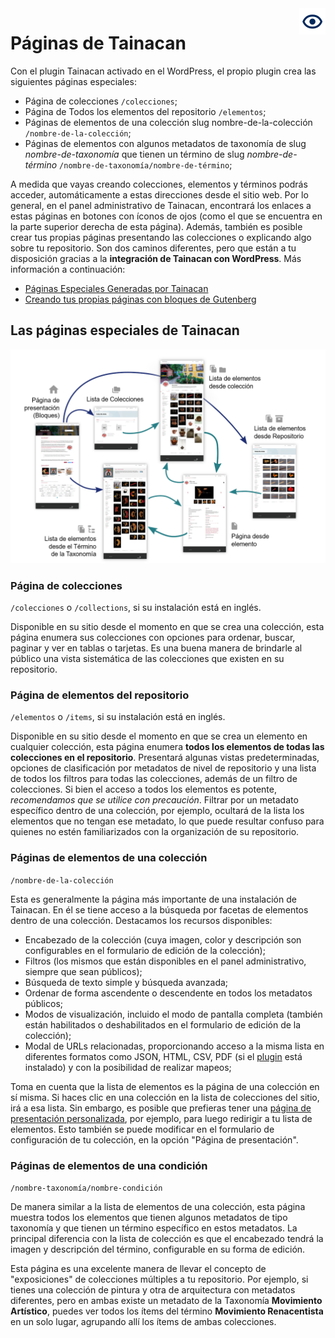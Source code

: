 <div style="float: right; margin-left: 1rem;">
	<img 
		alt="Icono de Ver en el tema" 
		src="_assets/images/icon_see.png"
		width="42"
		height="42">
</div>

# Páginas de Tainacan

Con el plugin Tainacan activado en el WordPress, el propio plugin crea las siguientes páginas especiales:

- Página de colecciones `/colecciones`;
- Página de Todos los elementos del repositorio `/elementos`;
- Páginas de elementos de una colección slug nombre-de-la-colección `/nombre-de-la-colección`;
- Páginas de elementos con algunos metadatos de taxonomía de slug _nombre-de-taxonomía_ que tienen un término de slug _nombre-de-término_ `/nombre-de-taxonomía/nombre-de-término`;

A medida que vayas creando colecciones, elementos y términos podrás acceder, automáticamente a estas direcciones desde el sitio web. Por lo general, en el panel administrativo de Tainacan, encontrará los enlaces a estas páginas en botones con íconos de ojos (como el que se encuentra en la parte superior derecha de esta página). Además, también es posible crear tus propias páginas presentando las colecciones o explicando algo sobre tu repositorio. Son dos caminos diferentes, pero que están a tu disposición gracias a la **integración de Tainacan con WordPress**. Más información a continuación:

- [Páginas Especiales Generadas por Tainacan](#las-páginas-especiales-de-tainacan)
- [Creando tus propias páginas con bloques de Gutenberg](/es-mx/gutenberg-blocks)

## Las páginas especiales de Tainacan

![Conjunto de capturas de pantalla que ejemplifican las páginas especiales de Tainacan, en el tema de la Interfaz de Tainacan](_assets/images/paginas-especiales-tainacan.png)

### Página de colecciones

`/colecciones` o `/collections`, si su instalación está en inglés.

Disponible en su sitio desde el momento en que se crea una colección, esta página enumera sus colecciones con opciones para ordenar, buscar, paginar y ver en tablas o tarjetas. Es una buena manera de brindarle al público una vista sistemática de las colecciones que existen en su repositorio.

### Página de elementos del repositorio

`/elementos` o `/items`, si su instalación está en inglés.

Disponible en su sitio desde el momento en que se crea un elemento en cualquier colección, esta página enumera **todos los elementos de todas las colecciones en el repositorio**. Presentará algunas vistas predeterminadas, opciones de clasificación por metadatos de nivel de repositorio y una lista de todos los filtros para todas las colecciones, además de un filtro de colecciones. Si bien el acceso a todos  los elementos es potente, _recomendamos que se utilice con precaución_. Filtrar por un metadato específico dentro de una colección, por ejemplo, ocultará de la lista los elementos que no tengan ese metadato, lo que puede resultar confuso para quienes no estén familiarizados con la organización de su repositorio.

### Páginas de elementos de una colección

`/nombre-de-la-colección`

Esta es generalmente la página más importante de una instalación de Tainacan. En él se tiene acceso a la búsqueda por facetas de elementos dentro de una colección. Destacamos los recursos disponibles:

- Encabezado de la colección (cuya imagen, color y descripción son configurables en el formulario de edición de la colección);
- Filtros (los mismos que están disponibles en el panel administrativo, siempre que sean públicos);
- Búsqueda de texto simple y búsqueda avanzada;
- Ordenar de forma ascendente o descendente en todos los metadatos públicos;
- Modos de visualización, incluido el modo de pantalla completa (también están habilitados o deshabilitados en el formulario de edición de la colección);
- Modal de URLs relacionadas, proporcionando acceso a la misma lista en diferentes formatos como JSON, HTML, CSV, PDF (si el [plugin](/es-mx/plugin-pdf-exposer) está instalado) y con la posibilidad de realizar mapeos;

Toma en cuenta que la lista de elementos es la página de una colección en sí misma. Si haces clic en una colección en la lista de colecciones del sitio, irá a esa lista. Sin embargo, es posible que prefieras tener una [página de presentación personalizada](/es-mx/gutenberg-blocks), por ejemplo, para luego redirigir a tu lista de elementos. Esto también se puede modificar en el formulario de configuración de tu colección, en la opción "Página de presentación".

### Páginas de elementos de una condición

`/nombre-taxonomía/nombre-condición`

De manera similar a la lista de elementos de una colección, esta página muestra todos los elementos que tienen algunos metadatos de tipo taxonomía y que tienen un término específico en estos metadatos. La principal diferencia con la lista de colección es que el encabezado tendrá la imagen y descripción del término, configurable en su forma de edición.

Esta página es una excelente manera de llevar el concepto de "exposiciones" de colecciones múltiples a tu repositorio. Por ejemplo, si tienes una colección de pintura y otra de arquitectura con metadatos diferentes, pero en ambas existe un metadato de la Taxonomía **Movimiento Artístico**, puedes ver todos los ítems del término **Movimiento Renacentista** en un solo lugar, agrupando allí los ítems de ambas colecciones.
